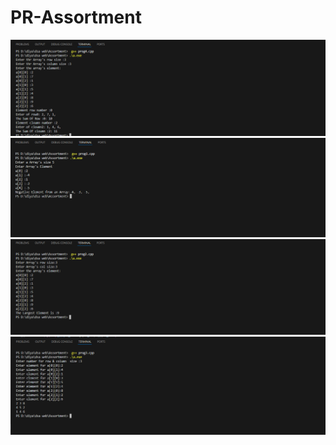 # PR-Assortment
![alt text](<Screenshot 2025-04-18 110929.png>)
![alt text](<Screenshot 2025-04-18 110314.png>)
![alt text](<Screenshot 2025-04-18 110453.png>)
![alt text](<Screenshot 2025-04-18 110736.png>)